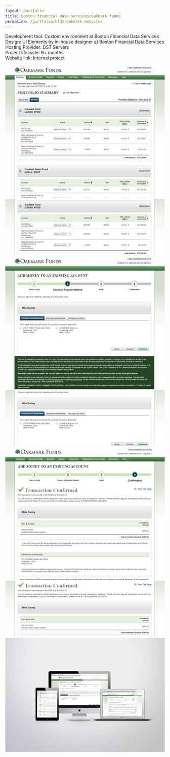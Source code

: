 ```yaml
---
layout: portfolio
title: boston financial data services/oakmark funds
permalink: /portfolio/bfds-oakmark-website/
---
```


Development tool: Custom environment at Boston Financial Data Services
Design: UI Elements by in-house designer at Boston Financial Data Services    
Hosting Provider: DST Servers  
Project lifecycle: 9+ months  
Website link: Internal project  

<img src="/img/full/bfds/oak/full-bfds-oak-page1.png">

<img src="/img/full/bfds/oak/full-bfds-oak-page2.png">

<img src="/img/full/bfds/oak/full-bfds-oak-page3.png">

<img src="/img/full/bfds/oak/full-bfds-oak-page4.png">

<img src="/img/full/bfds/oak/full-bfds-oak-page5.png">

<img src="/img/full/bfds/oak/full-bfds-oak-page6.png">

<img src="/img/full/bfds/oak/full-bfds-oak-set.png">